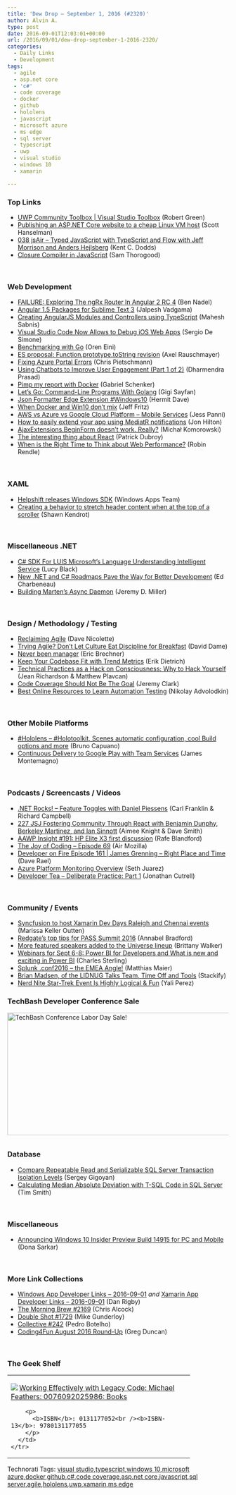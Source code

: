 ```yaml
---
title: 'Dew Drop – September 1, 2016 (#2320)'
author: Alvin A.
type: post
date: 2016-09-01T12:03:01+00:00
url: /2016/09/01/dew-drop-september-1-2016-2320/
categories:
  - Daily Links
  - Development
tags:
  - agile
  - asp.net core
  - 'c#'
  - code coverage
  - docker
  - github
  - hololens
  - javascript
  - microsoft azure
  - ms edge
  - sql server
  - typescript
  - uwp
  - visual studio
  - windows 10
  - xamarin

---
```

### <a name="top"></a>Top Links

  * <a href="https://channel9.msdn.com/Shows/Visual-Studio-Toolbox/UWP-Community-Toolbox?WT.mc_id=DX_MVP4025064" target="_blank">UWP Community Toolbox | Visual Studio Toolbox</a> (Robert Green)
  * <a href="http://feeds.hanselman.com/~/189231040/0/scotthanselman~Publishing-an-ASPNET-Core-website-to-a-cheap-Linux-VM-host.aspx" target="_blank">Publishing an ASP.NET Core website to a cheap Linux VM host</a> (Scott Hanselman)
  * <a href="http://audio.javascriptair.com/e/038-jsair-typed-javascript-with-typescript-and-flow-with-jeff-morrison-and-anders-hejlsberg/" target="_blank">038 jsAir &#8211; Typed JavaScript with TypeScript and Flow with Jeff Morrison and Anders Hejlsberg</a> (Kent C. Dodds)
  * <a href="http://feedproxy.google.com/~r/GDBcode/~3/UX3vp93wn68/closure-compiler-in-javascript.html" target="_blank">Closure Compiler in JavaScript</a> (Sam Thorogood)

&nbsp;

### <a name="web"></a>Web Development

  * <a href="http://www.bennadel.com/blog/3135-failure-exploring-the-ngrx-router-in-angular-2-rc-4.htm" target="_blank">FAILURE: Exploring The ngRx Router In Angular 2 RC 4</a> (Ben Nadel)
  * <a href="https://dzone.com/articles/angular-15-packages-for-sublime-text-3?utm_medium=feed&utm_source=feedpress.me&utm_campaign=Feed%3A+dzone%2Fwebdev" target="_blank">Angular 1.5 Packages for Sublime Text 3</a> (Jalpesh Vadgama)
  * <a href="http://feedproxy.google.com/~r/netCurryRecentArticles/~3/pq6yuIYnlHM/ShowArticle.aspx" target="_blank">Creating AngularJS Modules and Controllers using TypeScript</a> (Mahesh Sabnis)
  * <a href="http://www.infoq.com/news/2016/08/visual-studio-code-ios-debug?utm_campaign=infoq_content&utm_source=infoq&utm_medium=feed&utm_term=global" target="_blank">Visual Studio Code Now Allows to Debug iOS Web Apps</a> (Sergio De Simone)
  * <a href="http://feedproxy.google.com/~r/AyendeRahien/~3/09Ql45IX-Wg/benchmarking-with-go" target="_blank">Benchmarking with Go</a> (Oren Eini)
  * <a href="http://feedproxy.google.com/~r/2ality/~3/Gt3SZv_dcL4/function-prototype-tostring.html" target="_blank">ES proposal: Function.prototype.toString revision</a> (Axel Rauschmayer)
  * <a href="https://buildazure.com/2016/09/01/fixing-azure-portal-errors/" target="_blank">Fixing Azure Portal Errors</a> (Chris Pietschmann)
  * <a href="http://developer.telerik.com/topics/progress-labs/using-chatbots-improve-user-engagement-part-1-2/" target="_blank">Using Chatbots to Improve User Engagement (Part 1 of 2)</a> (Dharmendra Prasad)
  * <a href="http://feedproxy.google.com/~r/LosTechies/~3/ATRWS32aW48/" target="_blank">Pimp my report with Docker</a> (Gabriel Schenker)
  * <a href="http://code.tutsplus.com/tutorials/lets-go-command-line-programs-with-golang--cms-26341" target="_blank">Let&#8217;s Go: Command-Line Programs With Golang</a> (Gigi Sayfan)
  * <a href="https://invokeit.wordpress.com/2016/08/31/json-formatter-edge-extension-windows10/" target="_blank">Json Formatter Edge Extension #Windows10</a> (Hermit Dave)
  * <a href="http://www.jeffreyfritz.com/2016/08/when-docker-and-win10-dont-mix/" target="_blank">When Docker and Win10 don’t mix</a> (Jeff Fritz)
  * <a href="https://blogs.endjin.com/2016/08/aws-vs-azure-vs-google-cloud-platform-mobile-services/" target="_blank">AWS vs Azure vs Google Cloud Platform – Mobile Services</a> (Jess Panni)
  * <a href="https://jonhilton.net/2016/08/31/how-to-easily-extend-your-app-using-mediatr-notifications/" target="_blank">How to easily extend your app using MediatR notifications</a> (Jon Hilton)
  * <a href="http://feedproxy.google.com/~r/BlogMichalaKomorowskiego/~3/Cqt3OGEv4Zs/ajaxextensionsbeginform-doesnt-work.html" target="_blank">AjaxExtensions.BeginForm doesn&#8217;t work. Really?</a> (Michał Komorowski)
  * <a href="http://feedproxy.google.com/~r/dubroy/~3/PkST2Hed3OU/the-interesting-thing-about-react" target="_blank">The interesting thing about React</a> (Patrick Dubroy)
  * <a href="https://css-tricks.com/right-time-think-web-performance/" target="_blank">When is the Right Time to Think about Web Performance?</a> (Robin Rendle)

&nbsp;

### <a name="silverlight"></a>XAML

  * <a href="http://blogs.windows.com/buildingapps/2016/08/31/helpshift-releases-windows-sdk/?WT.mc_id=DX_MVP4025064" target="_blank">Helpshift releases Windows SDK</a> (Windows Apps Team)
  * <a href="http://www.visuallylocated.com/post/2016/08/31/Creating-a-behavior-to-stretch-a-header-image-when-at-the-top-of-a-scroller.aspx" target="_blank">Creating a behavior to stretch header content when at the top of a scroller</a> (Shawn Kendrot)

&nbsp;

### <a name="dotnet"></a>Miscellaneous .NET

  * <a href="http://www.i-programmer.info/news/105-artificial-intelligence/10041-c-sdk-for-luis-.html" target="_blank">C# SDK For LUIS Microsoft&#8217;s Language Understanding Intelligent Service</a> (Lucy Black)
  * <a href="http://www.telerik.com/blogs/new-.net-and-c-roadmaps-pave-the-way-for-better-development" target="_blank">New .NET and C# Roadmaps Pave the Way for Better Development</a> (Ed Charbeneau)
  * <a href="https://jeremydmiller.com/2016/08/31/building-martens-async-daemon/" target="_blank">Building Marten’s Async Daemon</a> (Jeremy D. Miller)

&nbsp;

### <a name="design"></a>Design / Methodology / Testing

  * <a href="http://feedproxy.google.com/~r/LeadingAgile/~3/L-7nG8evxO0/" target="_blank">Reclaiming Agile</a> (Dave Nicolette)
  * <a href="https://dzone.com/articles/trying-agile-dont-let-culture-eat-discipline-for-b?utm_medium=feed&utm_source=feedpress.me&utm_campaign=Feed%3A+dzone%2Fagile" target="_blank">Trying Agile? Don&#8217;t Let Culture Eat Discipline for Breakfast</a> (David Dame)
  * <a href="https://blogs.msdn.microsoft.com/eric_brechner/2016/09/01/never-been-manager/" target="_blank">Never been manager</a> (Eric Brechner)
  * <a href="https://blog.ndepend.com/codebase-fit-trend-metrics/" target="_blank">Keep Your Codebase Fit with Trend Metrics</a> (Erik Dietrich)
  * <a href="http://www.infoq.com/articles/technical-hack-conciousness?utm_campaign=infoq_content&utm_source=infoq&utm_medium=feed&utm_term=global" target="_blank">Technical Practices as a Hack on Consciousness: Why to Hack Yourself</a> (Jean Richardson & Matthew Plavcan)
  * <a href="http://jeremybytes.blogspot.com/2016/08/code-coverage-should-not-be-goal.html" target="_blank">Code Coverage Should Not Be The Goal</a> (Jeremy Clark)
  * <a href="https://simpleprogrammer.com/2016/08/31/resources-to-learn-automation-testing/" target="_blank">Best Online Resources to Learn Automation Testing</a> (Nikolay Advolodkin)

&nbsp;

### <a name="mobile"></a>Other Mobile Platforms

  * <a href="http://feedproxy.google.com/~r/elbruno/~3/5VpCR1fPYCk/" target="_blank">#Hololens – #Holotoolkit, Scenes automatic configuration, cool Build options and more</a> (Bruno Capuano)
  * <a href="https://blog.xamarin.com/continuous-delivery-to-google-play-with-team-services/" target="_blank">Continuous Delivery to Google Play with Team Services</a> (James Montemagno)

&nbsp;

### <a name="podcasts"></a>Podcasts / Screencasts / Videos

  * <a href="http://www.dotnetrocks.com/default.aspx?ShowNum=1343" target="_blank">.NET Rocks! &#8211; Feature Toggles with Daniel Piessens</a> (Carl Franklin & Richard Campbell)
  * <a href="https://devchat.tv/js-jabber/227-jsj-fostering-community-through-react-with-benjamin-dunphy-berkeley-martinez-and-ian-sinnott" target="_blank">227 JSJ Fostering Community Through React with Benjamin Dunphy, Berkeley Martinez, and Ian Sinnott</a> (Aimee Knight & Dave Smith)
  * <a href="http://allaboutwindowsphone.com/media/item/21680_AAWP_Insight_191_HP_Elite_X3_f.php" target="_blank">AAWP Insight #191: HP Elite X3 first discussion</a> (Rafe Blandford)
  * <a href="https://air.mozilla.org/the-joy-of-coding-episode-69/" target="_blank">The Joy of Coding &#8211; Episode 69</a> (Air Mozilla)
  * <a href="http://developeronfire.com/episode-161-james-grenning-right-place-and-time" target="_blank">Developer on Fire Episode 161 | James Grenning &#8211; Right Place and Time</a> (Dave Rael)
  * <a href="https://channel9.msdn.com/Blogs/Seth-Juarez/Azure-Platform-Monitoring-Overview?WT.mc_id=DX_MVP4025064" target="_blank">Azure Platform Monitoring Overview</a> (Seth Juarez)
  * <a href="http://feedproxy.google.com/~r/DeveloperTea/~3/jh3tUQWRAdE/45636-deliberate-practice-part-1" target="_blank">Developer Tea &#8211; Deliberate Practice: Part 1</a> (Jonathan Cutrell)

&nbsp;

### <a name="events"></a>Community / Events

  * <a href="https://www.syncfusion.com/blogs/post/syncfusion-to-host-xamarin-dev-days-raleigh-and-chennai-events.aspx" target="_blank">Syncfusion to host Xamarin Dev Days Raleigh and Chennai events</a> (Marissa Keller Outten)
  * <a href="http://www.red-gate.com/blog/communities/redgates-top-tips-for-pass-summit-2016" target="_blank">Redgate’s top tips for PASS Summit 2016</a> (Annabel Bradford)
  * <a href="https://github.com/blog/2241-more-featured-speakers-added-to-the-universe-lineup" target="_blank">More featured speakers added to the Universe lineup</a> (Brittany Walker)
  * <a href="https://blogs.msdn.microsoft.com/charles_sterling/2016/08/31/webinars-for-sept-6-8-power-bi-for-developers-and-what-is-new-and-exciting-in-power-bi/" target="_blank">Webinars for Sept 6-8: Power BI for Developers and What is new and exciting in Power BI</a> (Charles Sterling)
  * <a href="http://blogs.splunk.com/2016/09/01/splunk-conf2016-the-emea-angle/" target="_blank">Splunk .conf2016 – the EMEA Angle!</a> (Matthias Maier)
  * <a href="http://stackify.com/brian-madsen-of-the-lidnug/" target="_blank">Brian Madsen, of the LIDNUG Talks Team, Time Off and Tools</a> (Stackify)
  * <a href="http://www.geekadelphia.com/2016/08/31/nerd-nite-star-trek-event-is-highly-logical-fun/" target="_blank">Nerd Nite Star-Trek Event Is Highly Logical & Fun</a> (Yali Perez)

### TechBash Developer Conference Sale

<a href="http://www.techbash.com/" target="_blank"><img loading="lazy" decoding="async" title="TechBash Conference Labor Day Sale!" style="border-top: 0px; border-right: 0px; background-image: none; border-bottom: 0px; padding-top: 0px; padding-left: 0px; border-left: 0px; margin: 0px 0px 10px; display: inline; padding-right: 0px" border="0" alt="TechBash Conference Labor Day Sale!" src="/wp-content/uploads/2016/09/LaborDayDiscount.png" width="644" height="278" /></a>

### <a name="sql"></a>Database

  * <a href="http://feedproxy.google.com/~r/MSSQLTips-LatestSqlServerTips/~3/toOr83JXask/tip.asp" target="_blank">Compare Repeatable Read and Serializable SQL Server Transaction Isolation Levels</a> (Sergey Gigoyan)
  * <a href="http://feedproxy.google.com/~r/MSSQLTips-LatestSqlServerTips/~3/ywLleXF6Xuk/tip.asp" target="_blank">Calculating Median Absolute Deviation with T-SQL Code in SQL Server</a> (Tim Smith)

&nbsp;

### <a name="misc"></a>Miscellaneous

  * <a href="http://blogs.windows.com/windowsexperience/2016/08/31/announcing-windows-10-insider-preview-build-14915-for-pc-and-mobile/?WT.mc_id=DX_MVP4025064" target="_blank">Announcing Windows 10 Insider Preview Build 14915 for PC and Mobile</a> (Dona Sarkar)

&nbsp;

### <a name="links"></a>More Link Collections

  * <a href="http://windowsappdev.com/2016/09/windows-app-developer-links-2016-09-01/" target="_blank">Windows App Developer Links &#8211; 2016-09-01</a> _and_ <a href="http://allaboutxamarin.com/2016/09/xamarin-app-developer-links-2016-09-01/" target="_blank">Xamarin App Developer Links &#8211; 2016-09-01</a> (Dan Rigby)
  * <a href="http://feedproxy.google.com/~r/ReflectivePerspective/~3/8AaWv2z0e2M/" target="_blank">The Morning Brew #2169</a> (Chris Alcock)
  * <a href="http://afreshcup.com/home/2016/9/1/double-shot-1729.html" target="_blank">Double Shot #1729</a> (Mike Gunderloy)
  * <a href="http://feedproxy.google.com/~r/tympanus/~3/YIZjBlpKMKs/" target="_blank">Collective #242</a> (Pedro Botelho)
  * <a href="https://channel9.msdn.com/coding4fun/blog/Coding4Fun-August-2016-Round-Up?WT.mc_id=DX_MVP4025064" target="_blank">Coding4Fun August 2016 Round-Up</a> (Greg Duncan)

&nbsp;

### <a name="shelf"></a>The Geek Shelf

<div id="scid:7dc1bd33-94bd-46fd-a20b-0131235bcd47:37945ebb-4854-46d6-939f-2edc0a3efcf6" class="wlWriterEditableSmartContent" style="float: none; padding-bottom: 0px; padding-top: 0px; padding-left: 0px; margin: 0px; display: inline; padding-right: 0px">
  <table cellspacing="0" cellpadding="2" width="400" border="0" unselectable="on">
    <tr>
      <td valign="top" width="400">
        <p>
          <a title="Working Effectively with Legacy Code: Michael Feathers: 0076092025986: Books" href="http://www.amazon.com/exec/obidos/ASIN/0131177052/amavin-20"><img data-recalc-dims="1" decoding="async" src="https://i0.wp.com/images.amazon.com/images/P/0131177052.01.MZZZZZZZ.jpg?w=660" border="0" align="left" style="float:left" />Working Effectively with Legacy Code: Michael Feathers: 0076092025986: Books</a>
        </p>
        
        <p>
          <b>ISBN</b>: 0131177052<br /><b>ISBN-13</b>: 9780131177055
        </p>
      </td>
    </tr>
  </table>
</div>

<div id="scid:77ECF5F8-D252-44F5-B4EB-D463C5396A79:5061aec1-af2a-4e94-b49a-56646d2a5429" class="wlWriterEditableSmartContent" style="float: none; padding-bottom: 0px; padding-top: 0px; padding-left: 0px; margin: 0px; display: inline; padding-right: 0px">
  Technorati Tags: <a href="http://technorati.com/tags/visual+studio" rel="tag">visual studio</a>,<a href="http://technorati.com/tags/typescript" rel="tag">typescript</a>,<a href="http://technorati.com/tags/windows+10" rel="tag">windows 10</a>,<a href="http://technorati.com/tags/microsoft+azure" rel="tag">microsoft azure</a>,<a href="http://technorati.com/tags/docker" rel="tag">docker</a>,<a href="http://technorati.com/tags/github" rel="tag">github</a>,<a href="http://technorati.com/tags/c%23" rel="tag">c#</a>,<a href="http://technorati.com/tags/code+coverage" rel="tag">code coverage</a>,<a href="http://technorati.com/tags/asp.net+core" rel="tag">asp.net core</a>,<a href="http://technorati.com/tags/javascript" rel="tag">javascript</a>,<a href="http://technorati.com/tags/sql+server" rel="tag">sql server</a>,<a href="http://technorati.com/tags/agile" rel="tag">agile</a>,<a href="http://technorati.com/tags/hololens" rel="tag">hololens</a>,<a href="http://technorati.com/tags/uwp" rel="tag">uwp</a>,<a href="http://technorati.com/tags/xamarin" rel="tag">xamarin</a>,<a href="http://technorati.com/tags/ms+edge" rel="tag">ms edge</a>
</div>